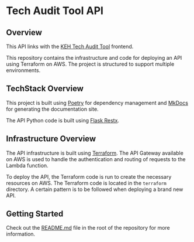# Tech Audit Tool API

## Overview

This API links with the [KEH Tech Audit Tool](https://github.com/ONS-Innovation/keh-tech-audit-tool) frontend. 

This repository contains the infrastructure and  code for deploying an API using Terraform on AWS. The project is structured to support multiple environments. 

## TechStack Overview

This project is built using [Poetry](https://python-poetry.org/) for dependency management and [MkDocs](https://www.mkdocs.org/) for generating the documentation site.

The API Python code is built using [Flask Restx](https://flask-restx.readthedocs.io/en/latest/).

## Infrastructure Overview

The API infrastructure is built using [Terraform](https://www.terraform.io/). The API Gateway available on AWS is used to handle the authentication and routing of requests to the Lambda function.

To deploy the API, the Terraform code is run to create the necessary resources on AWS. The Terraform code is located in the `terraform` directory. A certain pattern is to be followed when deploying a brand new API.

## Getting Started

Check out the [README.md](https://github.com/ONS-Innovation/keh-tech-audit-tool-api/blob/main/README.md) file in the root of the repository for more information.